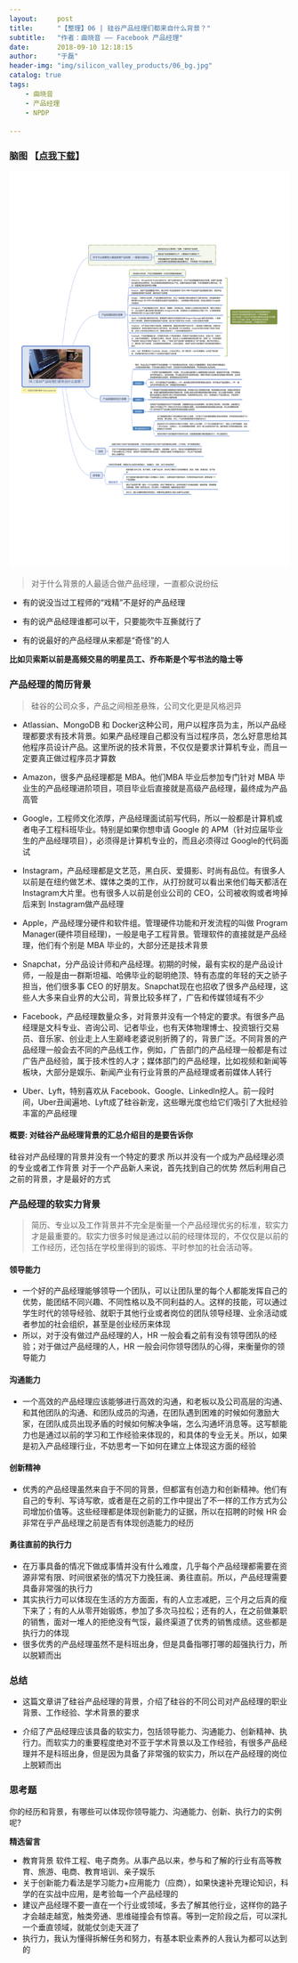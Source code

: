 ```yaml
---
layout:     post
title:      "【整理】06 | 硅谷产品经理们都来自什么背景？"
subtitle:   "作者：曲晓音 —— Facebook 产品经理"
date:       2018-09-10 12:18:15
author:     "于磊"
header-img: "img/silicon_valley_products/06_bg.jpg"
catalog: true
tags:
    - 曲晓音
    - 产品经理
    - NPDP

---
```




### 脑图 【[点我下载](https://github.com/yuleizhuai/resources/blob/master/management/NPDP/Silicon_valley_products/06From_what_background.pdf)】

![silicon_valley_products](/img/silicon_valley_products/06From_what_background.jpg)



> 对于什么背景的人最适合做产品经理，一直都众说纷纭

- 有的说没当过工程师的“戏精”不是好的产品经理

- 有的说产品经理谁都可以干，只要能吹牛互撕就行了

- 有的说最好的产品经理从来都是“奇怪”的人

**比如贝索斯以前是高频交易的明星员工、乔布斯是个写书法的隐士等**



### 产品经理的简历背景

> 硅谷的公司众多，产品之间相差悬殊，公司文化更是风格迥异

- Atlassian、MongoDB 和 Docker这种公司，用户以程序员为主，所以产品经理都要求有技术背景。如果产品经理自己都没有当过程序员，怎么好意思给其他程序员设计产品。这里所说的技术背景，不仅仅是要求计算机专业，而且一定要真正做过程序员才算数

- Amazon，很多产品经理都是 MBA。他们MBA 毕业后参加专门针对 MBA 毕业生的产品经理进阶项目，项目毕业后直接就是高级产品经理，最终成为产品高管

- Google，工程师文化浓厚，产品经理面试前写代码，所以一般都是计算机或者电子工程科班毕业。特别是如果你想申请 Google 的 APM（针对应届毕业生的产品经理项目），必须得是计算机专业的，而且必须得过 Google的代码面试

- Instagram，产品经理都是文艺范，黑白灰、爱摄影、时尚有品位。有很多人以前是在纽约做艺术、媒体之类的工作，从打扮就可以看出来他们每天都活在 Instagram大片里。也有很多人以前是创业公司的 CEO，公司被收购或者垮掉后来到 Instagram做产品经理

- Apple，产品经理分硬件和软件组。管理硬件功能和开发流程的叫做 Program Manager(硬件项目经理)，一般是电子工程背景。管理软件的直接就是产品经理，他们有个别是 MBA 毕业的，大部分还是技术背景

- Snapchat，分产品设计师和产品经理。初期的时候，最有实权的是产品设计师，一般是由一群斯坦福、哈佛毕业的聪明绝顶、特有态度的年轻的天之骄子担当，他们很多事 CEO 的好朋友。Snapchat现在也招收了很多产品经理，这些人大多来自业界的大公司，背景比较多样了，广告和传媒领域有不少

- Facebook，产品经理数量众多，对背景并没有一个特定的要求。有很多产品经理是文科专业、咨询公司、记者毕业，也有天体物理博士、投资银行交易员、音乐家、创业走上人生巅峰老婆说别折腾了的，背景广泛。不同背景的产品经理一般会去不同的产品线工作，例如，广告部门的产品经理一般都是有过广告产品经验，属于技术性的人才；媒体部门的产品经理，比如视频和新闻等板块，大部分是娱乐、新闻产业有行业背景的产品经理或者前媒体人转行

- Uber、Lyft，特别喜欢从 Facebook、Google、Linkedln挖人。前一段时间，Uber丑闻遍地、Lyft成了硅谷新宠，这些曝光度也给它们吸引了大批经验丰富的产品经理

#### 概要: 对硅谷产品经理背景的汇总介绍目的是要告诉你

硅谷对产品经理的背景并没有一个特定的要求
所以并没有一个成为产品经理必须的专业或者工作背景
对于一个产品新人来说，首先找到自己的优势
然后利用自己之前的背景，才是最好的方式



### 产品经理的软实力背景

> 简历、专业以及工作背景并不完全是衡量一个产品经理优劣的标准，软实力才是最重要的。软实力很多时候是通过以前的经理体现的，不仅仅是以前的工作经历，还包括在学校里得到的锻炼、平时参加的社会活动等。

#### 领导能力

- 一个好的产品经理能够领导一个团队，可以让团队里的每个人都能发挥自己的优势，能团结不同兴趣、不同性格以及不同利益的人。这样的技能，可以通过学生时代的领导经验、就职于其他行业或者岗位的团队领导经理、业余活动或者参加的社会组织，甚至是创业经历来体现
- 所以，对于没有做过产品经理的人，HR 一般会看之前有没有领导团队的经验；对于做过产品经理的人，HR 一般会问你领导团队的心得，来衡量你的领导能力

#### 沟通能力

- 一个高效的产品经理应该能够进行高效的沟通，和老板以及公司高层的沟通、和其他团队的沟通、和团队成员的沟通，在团队遇到困难的时候如何激励大家，在团队成员出现矛盾的时候如何解决争端，怎么沟通坏消息等。这写额能力也是通过以前的学习和工作经验来体现的，和具体的专业无关。所以，如果是初入产品经理行业，不妨思考一下如何在建立上体现这方面的经验

#### 创新精神

- 优秀的产品经理虽然来自于不同的背景，但都富有创造力和创新精神。他们有自己的专利、写诗写歌，或者是在之前的工作中提出了不一样的工作方式为公司增加价值等。这些经理都是体现创新能力的证据，所以在招聘的时候 HR 会非常在乎产品经理之前是否有体现创造能力的经历

#### 勇往直前的执行力

- 在万事具备的情况下做成事情并没有什么难度，几乎每个产品经理都需要在资源非常有限、时间很紧张的情况下力挽狂澜、勇往直前。所以，产品经理需要具备非常强的执行力
- 其实执行力可以体现在生活的方方面面，有的人立志减肥，三个月之后真的瘦下来了；有的人从零开始锻炼，参加了多次马拉松；还有的人，在之前做兼职的销售，面对一堆人的拒绝没有气馁，最终渠道了优秀的销售成绩。这些都是执行力的体现
- 很多优秀的产品经理虽然不是科班出身，但是具备指哪打哪的超强执行力，所以脱颖而出

### 总结

- 这篇文章讲了硅谷产品经理的背景，介绍了硅谷的不同公司对产品经理的职业背景、工作经验、学术背景的要求

- 介绍了产品经理应该具备的软实力，包括领导能力、沟通能力、创新精神、执行力。而软实力的重要程度绝对不亚于学术背景以及工作经验，有很多产品经理并不是科班出身，但是因为具备了非常强的软实力，所以在产品经理的岗位上脱颖而出

### 思考题

你的经历和背景，有哪些可以体现你领导能力、沟通能力、创新、执行力的实例呢?

**精选留言**

- 教育背景 软件工程、电子商务。从事产品以来，参与和了解的行业有高等教育、旅游、电商、教育培训、亲子娱乐
- 关于创新能力看法是学习能力+应用能力（应商），如果快速补充理论知识，科学的在实战中应用，是考验每一个产品经理的
- 建议产品经理不要一直在一个行业或领域，多去了解其他行业，这样你的路子才会越走越宽，触类旁通、思维碰撞会有惊喜。等到一定阶段之后，可以深扎一个垂直领域，就能仗剑走天涯了
- 执行力，我认为懂得拆解任务和努力，有基本职业素养的人我认为都可以达到的



































